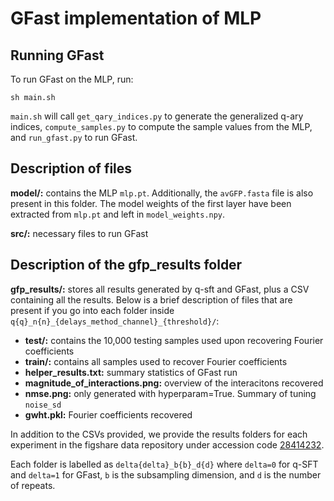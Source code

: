 # GFast implementation of MLP

## Running GFast

To run GFast on the MLP, run:

```console
sh main.sh
```

`main.sh` will call `get_qary_indices.py` to generate the generalized q-ary indices, `compute_samples.py` to compute the sample values from the MLP, and `run_gfast.py` to run GFast.

## Description of files

**model/:** contains the MLP `mlp.pt`. Additionally, the `avGFP.fasta` file is also present in this folder. The model weights of the first layer have been extracted from `mlp.pt` and left in `model_weights.npy`.

**src/:** necessary files to run GFast

## Description of the gfp_results folder

**gfp_results/:** stores all results generated by q-sft and GFast, plus a CSV containing all the results. Below is a brief description of files that are present if you go into each folder inside `q{q}_n{n}_{delays_method_channel}_{threshold}/`:
- **test/:** contains the 10,000 testing samples used upon recovering Fourier coefficients
- **train/:** contains all samples used to recover Fourier coefficients
- **helper_results.txt:** summary statistics of GFast run
- **magnitude_of_interactions.png:** overview of the interacitons recovered 
- **nmse.png:** only generated with hyperparam=True. Summary of tuning `noise_sd`
- **gwht.pkl:** Fourier coefficients recovered

In addition to the CSVs provided, we provide the results folders for each experiment in the figshare data repository under accession code [28414232](https://figshare.com/articles/dataset/GFast/28414232).

Each folder is labelled as `delta{delta}_b{b}_d{d}` where `delta=0` for q-SFT and `delta=1` for GFast, `b` is the subsampling dimension, and `d` is the number of repeats.